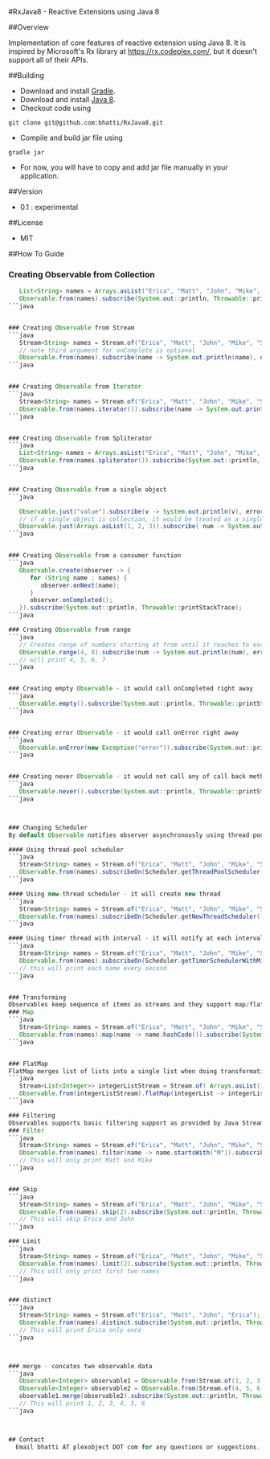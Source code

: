 #RxJava8 - Reactive Extensions using Java 8

##Overview

Implementation of core features of reactive extension using Java 8. It is inspired by Microsoft's Rx library at https://rx.codeplex.com/, but it doesn't support all of their APIs.



##Building
 - Download and install <a href="http://www.gradle.org/downloads">Gradle</a>.
 - Download and install <a href="http://www.oracle.com/technetwork/java/javase/downloads/jdk8-downloads-2133151.html">Java 8</a>.
 - Checkout code using 

```
git clone git@github.com:bhatti/RxJava8.git
```

 - Compile and build jar file using

```
gradle jar
```
 
 - For now, you will have to copy and add jar file manually in your application.


##Version
 - 0.1 : experimental
 
##License
 - MIT

##How To Guide

### Creating Observable from Collection
```java 
   List<String> names = Arrays.asList("Erica", "Matt", "John", "Mike", "Scott", "Alex", "Jeff", "Brad"); 
   Observable.from(names).subscribe(System.out::println, Throwable::printStackTrace, () -> System.out.println("done"));
```java 


### Creating Observable from Stream
```java 
   Stream<String> names = Stream.of("Erica", "Matt", "John", "Mike", "Scott", "Alex", "Jeff", "Brad"); 
   // note third argument for onComplete is optional
   Observable.from(names).subscribe(name -> System.out.println(name), error -> error.printStackTrace());
```java 


### Creating Observable from Iterator
```java 
   Stream<String> names = Stream.of("Erica", "Matt", "John", "Mike", "Scott", "Alex", "Jeff", "Brad"); 
   Observable.from(names.iterator()).subscribe(name -> System.out.println(name), error -> error.printStackTrace());
```java 


### Creating Observable from Spliterator
```java 
   List<String> names = Arrays.asList("Erica", "Matt", "John", "Mike", "Scott", "Alex", "Jeff", "Brad"); 
   Observable.from(names.spliterator()).subscribe(System.out::println, Throwable::printStackTrace);
```java 


### Creating Observable from a single object
```java 

   Observable.just("value").subscribe(v -> System.out.println(v), error -> error.printStackTrace());
   // if a single object is collection, it would be treated as a single entity, e.g.
   Observable.just(Arrays.asList(1, 2, 3)).subscribe( num -> System.out.println(num), error -> error.printStackTrace());
```java 


### Creating Observable from a consumer function
```java 
   Observable.create(observer -> {
      for (String name : names) {
         observer.onNext(name);
      }
      observer.onCompleted();
   }).subscribe(System.out::println, Throwable::printStackTrace);
```java 

### Creating Observable from range
```java 
   // Creates range of numbers starting at from until it reaches to exclusively
   Observable.range(4, 8).subscribe(num -> System.out.println(num), error -> error.printStackTrace());
   // will print 4, 5, 6, 7
```java 


### Creating empty Observable - it would call onCompleted right away
```java 
   Observable.empty().subscribe(System.out::println, Throwable::printStackTrace, () -> System.out.println("Completed"));
```java 


### Creating error Observable - it would call onError right away
```java 
   Observable.onError(new Exception("error")).subscribe(System.out::println, Throwable::printStackTrace);
```java 


### Creating never Observable - it would not call any of call back methods
```java 
   Observable.never().subscribe(System.out::println, Throwable::printStackTrace);
```java 



### Changing Scheduler
By default Observable notifies observer asynchronously using thread-pool scheduler but you can change default scheduler as follows:

#### Using thread-pool scheduler
```java 
   Stream<String> names = Stream.of("Erica", "Matt", "John", "Mike", "Scott", "Alex", "Jeff", "Brad"); 
   Observable.from(names).subscribeOn(Scheduler.getThreadPoolScheduler()).subscribe(System.out::println, Throwable::printStackTrace);
```java 

#### Using new-thread scheduler - it will create new thread 
```java 
   Stream<String> names = Stream.of("Erica", "Matt", "John", "Mike", "Scott", "Alex", "Jeff", "Brad"); 
   Observable.from(names).subscribeOn(Scheduler.getNewThreadScheduler()).subscribe(System.out::println, Throwable::printStackTrace);
```java 

#### Using timer thread with interval - it will notify at each interval
```java 
   Stream<String> names = Stream.of("Erica", "Matt", "John", "Mike", "Scott", "Alex", "Jeff", "Brad"); 
   Observable.from(names).subscribeOn(Scheduler.getTimerSchedulerWithMilliInterval(1000)).subscribe(System.out::println, Throwable::printStackTrace);
   // this will print each name every second
```java 


### Transforming 
Observables keep sequence of items as streams and they support map/flatMap operation as supported by standard Stream class, e.g.
### Map
```java 
   Stream<String> names = Stream.of("Erica", "Matt", "John", "Mike", "Scott", "Alex", "Jeff", "Brad"); 
   Observable.from(names).map(name -> name.hashCode()).subscribe(System.out::println, Throwable::printStackTrace);
```java 


### FlatMap
FlatMap merges list of lists into a single list when doing transformation, e.g.
```java 
   Stream<List<Integer>> integerListStream = Stream.of( Arrays.asList(1, 2), Arrays.asList(3, 4), Arrays.asList(5));
   Observable.from(integerListStream).flatMap(integerList -> integerList.stream()).subscribe(System.out::println, Throwable::printStackTrace);
```java 

### Filtering
Observables supports basic filtering support as provided by Java Streams, e.g.
### Filter
```java 
   Stream<String> names = Stream.of("Erica", "Matt", "John", "Mike", "Scott", "Alex", "Jeff", "Brad"); 
   Observable.from(names).filter(name -> name.startsWith("M")).subscribe(System.out::println, Throwable::printStackTrace);
   // This will only print Matt and Mike
```java 


### Skip
```java 
   Stream<String> names = Stream.of("Erica", "Matt", "John", "Mike", "Scott", "Alex", "Jeff", "Brad"); 
   Observable.from(names).skip(2).subscribe(System.out::println, Throwable::printStackTrace);
   // This will skip Erica and John
```java 

### Limit
```java 
   Stream<String> names = Stream.of("Erica", "Matt", "John", "Mike", "Scott", "Alex", "Jeff", "Brad"); 
   Observable.from(names).limit(2).subscribe(System.out::println, Throwable::printStackTrace);
   // This will only print first two names
```java 


### distinct
```java 
   Stream<String> names = Stream.of("Erica", "Matt", "John", "Erica");
   Observable.from(names).distinct.subscribe(System.out::println, Throwable::printStackTrace);
   // This will print Erica only once
```java 



### merge - concates two observable data
```java 
   Observable<Integer> observable1 = Observable.from(Stream.of(1, 2, 3));
   Observable<Integer> observable2 = Observable.from(Stream.of(4, 5, 6));
   observable1.merge(observable2).subscribe(System.out::println, Throwable::printStackTrace);
   // This will print 1, 2, 3, 4, 5, 6
```java 



## Contact
  Email bhatti AT plexobject DOT com for any questions or suggestions.

